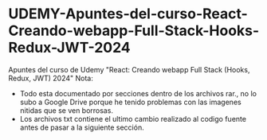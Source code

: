 # UDEMY-Apuntes-del-curso-React-Creando-webapp-Full-Stack-Hooks-Redux-JWT-2024
Apuntes del curso de Udemy "React: Creando webapp Full Stack (Hooks, Redux, JWT) 2024"
Nota: 
- Todo esta documentado por secciones dentro de los archivos rar., no lo subo a Google Drive porque he tenido problemas con las imagenes nitidas que se ven borrosas.
- Los archivos txt contiene el ultimo cambio realizado al codigo fuente antes de pasar a la siguiente sección.
